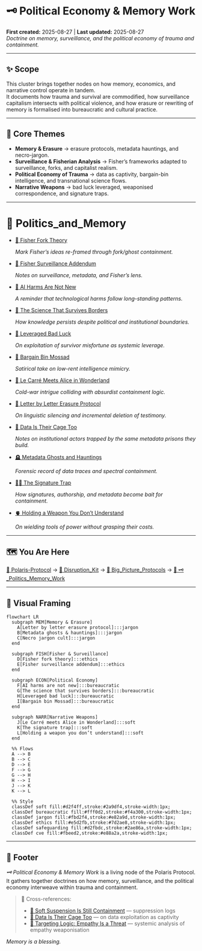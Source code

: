 # 🗝️ Political Economy & Memory Work  
**First created:** 2025-08-27 | **Last updated:** 2025-08-27  
*Doctrine on memory, surveillance, and the political economy of trauma and containment.*  

---

## ✨ Scope  

This cluster brings together nodes on how memory, economics, and narrative control operate in tandem.  
It documents how trauma and survival are commodified, how surveillance capitalism intersects with political violence, and how erasure or rewriting of memory is formalised into bureaucratic and cultural practice.  

---

## 🦚 Core Themes  

- **Memory & Erasure** → erasure protocols, metadata hauntings, and necro-jargon.  
- **Surveillance & Fisherian Analysis** → Fisher’s frameworks adapted to surveillance, forks, and capitalist realism.  
- **Political Economy of Trauma** → data as captivity, bargain-bin intelligence, and transnational science flows.  
- **Narrative Weapons** → bad luck leveraged, weaponised correspondence, and signature traps.  

---

# 📂 Politics_and_Memory


- [🧠 Fisher Fork Theory](🧠_fisher_fork_theory.md)

  *Mark Fisher’s ideas re-framed through fork/ghost containment.*

- [📡 Fisher Surveillance Addendum](📡_fisher_surveillance_addendum.md)

  *Notes on surveillance, metadata, and Fisher’s lens.*
  
- [🧠 AI Harms Are Not New](🧠_ai_harms_are_not_new.md)

  *A reminder that technological harms follow long-standing patterns.*


- [🧠 The Science That Survives Borders](🧠_the_science_that_survives_borders.md)
  
  *How knowledge persists despite political and institutional boundaries.*
  
- [🧠 Leveraged Bad Luck](🧠_leveraged_bad_luck.md)
  
  *On exploitation of survivor misfortune as systemic leverage.*
  
- [🧠 Bargain Bin Mossad](🧠_bargain_bin_mossad.md)
  
  *Satirical take on low-rent intelligence mimicry.*
  
- [🧠 Le Carré Meets Alice in Wonderland](🧠_le_carré_meets_alice_in_wonderland.md)
  
  *Cold-war intrigue colliding with absurdist containment logic.*
  
- [💌 Letter by Letter Erasure Protocol](💌_letter_by_letter_erasure_protocol.md)
  
  *On linguistic silencing and incremental deletion of testimony.*
  
- [🧾 Data Is Their Cage Too](🧾_data_is_their_cage_too.md)
  
  *Notes on institutional actors trapped by the same metadata prisons they build.*
  
- [🪦 Metadata Ghosts and Hauntings](🪦_metadata_ghosts_and_hauntings.md)
  
  *Forensic record of data traces and spectral containment.*
  
- [🐦‍🔥 The Signature Trap](🐦‍🔥_the_signature_trap.md)
  
  *How signatures, authorship, and metadata become bait for containment.*
  
- [🫀 Holding a Weapon You Don’t Understand](🫀_holding_a_weapon_you_don’t_understand.md)
  
  *On wielding tools of power without grasping their costs.*
  
---

## 🗺️ You Are Here

[📁 Polaris-Protocol](/) → [📁 Disruption_Kit](/Disruption_Kit) → [📁 Big_Picture_Protocols](/Disruption_Kit/Big_Picture_Protocols) → [📁 🗝️_Politics_Memory_Work](/Disruption_Kit/Big_Picture_Protocols/🗝️_Politics_Memory_Work)  

---

## 🔮 Visual Framing  

```mermaid
flowchart LR
  subgraph MEM[Memory & Erasure]
    A[Letter by letter erasure protocol]:::jargon
    B[Metadata ghosts & hauntings]:::jargon
    C[Necro jargon cult]:::jargon
  end

  subgraph FISH[Fisher & Surveillance]
    D[Fisher fork theory]:::ethics
    E[Fisher surveillance addendum]:::ethics
  end

  subgraph ECON[Political Economy]
    F[AI harms are not new]:::bureaucratic
    G[The science that survives borders]:::bureaucratic
    H[Leveraged bad luck]:::bureaucratic
    I[Bargain bin Mossad]:::bureaucratic
  end

  subgraph NARR[Narrative Weapons]
    J[Le Carré meets Alice in Wonderland]:::soft
    K[The signature trap]:::soft
    L[Holding a weapon you don’t understand]:::soft
  end

  %% Flows
  A --> B
  B --> C
  D --> E
  F --> G
  G --> H
  H --> I
  J --> K
  K --> L

  %% Style
  classDef soft fill:#d2f4ff,stroke:#2a9df4,stroke-width:1px;
  classDef bureaucratic fill:#fff0d2,stroke:#f4a300,stroke-width:1px;
  classDef jargon fill:#fbd2f4,stroke:#e82a9d,stroke-width:1px;
  classDef ethics fill:#e5d2fb,stroke:#7d2ae8,stroke-width:1px;
  classDef safeguarding fill:#d2fbdc,stroke:#2ae86a,stroke-width:1px;
  classDef cve fill:#fbeed2,stroke:#e88a2a,stroke-width:1px;

```

---

## 🏮 Footer  

*🗝️ Political Economy & Memory Work* is a living node of the Polaris Protocol.  
It gathers together doctrines on how memory, surveillance, and the political economy interweave within trauma and containment.  

> 📡 Cross-references:  
> - [🧨 Soft Suspension Is Still Containment](../Containment_Scripts/🧨_soft_suspension_is_still_containment.md) — suppression logs  
> - [🧾 Data Is Their Cage Too](../Big_Picture_Protocols/🧾_data_is_their_cage_too.md) — on data exploitation as captivity  
> - [🧠 Targeting Logic: Empathy Is a Threat](../Big_Picture_Protocols/🧠_targeting_logic_empathy_is_a_threat.md) — systemic analysis of empathy weaponisation  

*Memory is a blessing.*  
